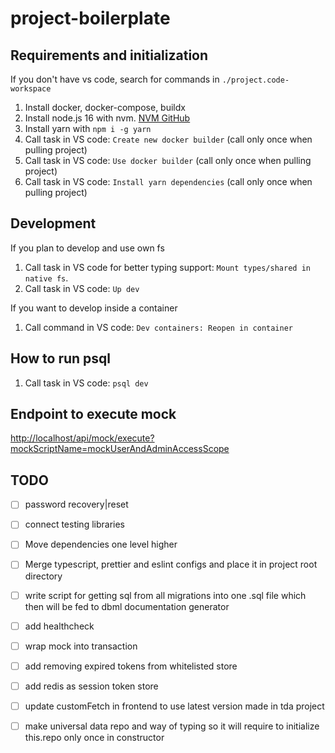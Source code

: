 # project-boilerplate

## Requirements and initialization

If you don't have vs code, search for commands in `./project.code-workspace`

1. Install docker, docker-compose, buildx
2. Install node.js 16 with nvm. [NVM GitHub](https://github.com/nvm-sh/nvm)
3. Install yarn with `npm i -g yarn`
4. Call task in VS code: `Create new docker builder` (call only once when pulling project)
5. Call task in VS code: `Use docker builder` (call only once when pulling project)
6. Call task in VS code: `Install yarn dependencies` (call only once when pulling project)

## Development

If you plan to develop and use own fs

1. Call task in VS code for better typing support: `Mount types/shared in native fs`.
2. Call task in VS code: `Up dev`

If you want to develop inside a container

1. Call command in VS code: `Dev containers: Reopen in container`

## How to run psql

1. Call task in VS code: `psql dev`

## Endpoint to execute mock

<http://localhost/api/mock/execute?mockScriptName=mockUserAndAdminAccessScope>

## TODO

- [ ] password recovery|reset

- [ ] connect testing libraries

- [ ] Move dependencies one level higher

- [ ] Merge typescript, prettier and eslint configs and place it in project root directory

- [ ] write script for getting sql from all migrations into one .sql file which then will be fed to dbml documentation generator

- [ ] add healthcheck

- [ ] wrap mock into transaction

- [ ] add removing expired tokens from whitelisted store

- [ ] add redis as session token store

- [ ] update customFetch in frontend to use latest version made in tda project

- [ ] make universal data repo and way of typing so it will require to initialize this.repo only once in constructor
